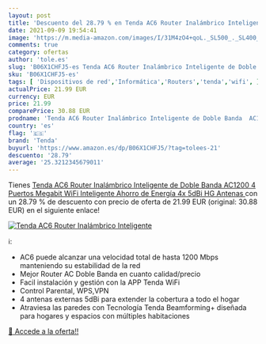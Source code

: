 ```yaml
---
layout: post
title: 'Descuento del 28.79 % en Tenda AC6 Router Inalámbrico Inteligente'
date: 2021-09-09 19:54:41
image: 'https://m.media-amazon.com/images/I/31M4zO4+qoL._SL500_._SL400_.jpg'
comments: true
category: ofertas
author: 'tole.es'
slug: 'B06X1CHFJ5-es Tenda AC6 Router Inalámbrico Inteligente de Doble Banda...'
sku: 'B06X1CHFJ5-es'
tags: [ 'Dispositivos de red','Informática','Routers','tenda','wifi', ]
actualPrice: 21.99 EUR
currency: EUR
price: 21.99
comparePrice: 30.88 EUR
prodname: 'Tenda AC6 Router Inalámbrico Inteligente de Doble Banda  AC1200  4 Puertos Megabit  WiFi Inteligente  Ahorro de Energía  4x 5dBi HG Antenas '
country: 'es'
flag: '🇪🇸'
brand: 'Tenda'
buyurl: 'https://www.amazon.es/dp/B06X1CHFJ5/?tag=tolees-21'
descuento: '28.79'
average: '25.3212345679011'
---
```


Tienes [Tenda AC6 Router Inalámbrico Inteligente de Doble Banda  AC1200  4 Puertos Megabit  WiFi Inteligente  Ahorro de Energía  4x 5dBi HG Antenas ](https://www.amazon.es/dp/B06X1CHFJ5/?tag=tolees-21) con un 28.79 % de descuento con precio de oferta de 21.99 EUR (original: 30.88 EUR) en el siguiente enlace!

[![Tenda AC6 Router Inalámbrico Inteligente](https://m.media-amazon.com/images/I/31M4zO4+qoL._SL500_._SL400_.jpg)](https://www.amazon.es/dp/B06X1CHFJ5/?tag=tolees-21)

ℹ️:

- AC6 puede alcanzar una velocidad total de hasta 1200 Mbps manteniendo su estabilidad de la red
- Mejor Router AC Doble Banda en cuanto calidad/precio
- Facil instalación y gestión con la APP Tenda WiFi
- Control Parental, WPS,VPN
- 4 antenas externas 5dBi para extender la cobertura a todo el hogar
- Atraviesa las paredes con Tecnología Tenda Beamforming+ diseñada para hogares y espacios con múltiples habitaciones

[🛒 Accede a la oferta!!](https://www.amazon.es/dp/B06X1CHFJ5/?tag=tolees-21)
